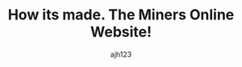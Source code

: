 ---
title: 'How its made. The Miners Online Website!'
pubDate: '2023-02-04'
description: 'How the Miners Online Website was made using Astro!'
author: 'ajh123'
tags: ["astro", "miners online", "web development"]
---